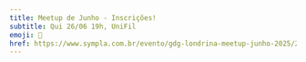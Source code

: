 ```yaml
---
title: Meetup de Junho - Inscrições!
subtitle: Qui 26/06 19h, UniFil
emoji: 🚀
href: https://www.sympla.com.br/evento/gdg-londrina-meetup-junho-2025/2994093
---
```

